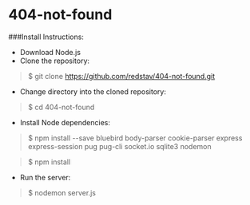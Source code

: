 # 404-not-found

###Install Instructions:
* Download Node.js
* Clone the repository:
> $ git clone https://github.com/redstav/404-not-found.git
* Change directory into the cloned repository:
> $ cd 404-not-found
* Install Node dependencies:
> $ npm install --save bluebird body-parser cookie-parser express express-session pug pug-cli socket.io sqlite3 nodemon

> $ npm install
* Run the server:
> $ nodemon server.js